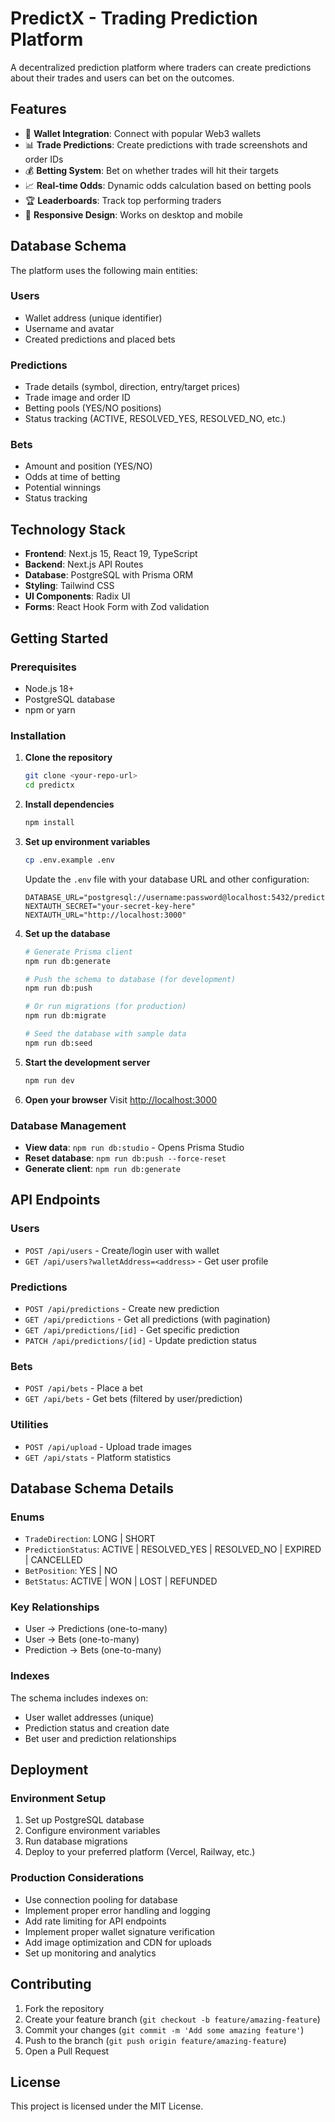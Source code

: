# PredictX - Trading Prediction Platform

A decentralized prediction platform where traders can create predictions about their trades and users can bet on the outcomes.

## Features

- 🔗 **Wallet Integration**: Connect with popular Web3 wallets
- 📊 **Trade Predictions**: Create predictions with trade screenshots and order IDs
- 💰 **Betting System**: Bet on whether trades will hit their targets
- 📈 **Real-time Odds**: Dynamic odds calculation based on betting pools
- 🏆 **Leaderboards**: Track top performing traders
- 📱 **Responsive Design**: Works on desktop and mobile

## Database Schema

The platform uses the following main entities:

### Users

- Wallet address (unique identifier)
- Username and avatar
- Created predictions and placed bets

### Predictions

- Trade details (symbol, direction, entry/target prices)
- Trade image and order ID
- Betting pools (YES/NO positions)
- Status tracking (ACTIVE, RESOLVED_YES, RESOLVED_NO, etc.)

### Bets

- Amount and position (YES/NO)
- Odds at time of betting
- Potential winnings
- Status tracking

## Technology Stack

- **Frontend**: Next.js 15, React 19, TypeScript
- **Backend**: Next.js API Routes
- **Database**: PostgreSQL with Prisma ORM
- **Styling**: Tailwind CSS
- **UI Components**: Radix UI
- **Forms**: React Hook Form with Zod validation

## Getting Started

### Prerequisites

- Node.js 18+
- PostgreSQL database
- npm or yarn

### Installation

1. **Clone the repository**

   ```bash
   git clone <your-repo-url>
   cd predictx
   ```

2. **Install dependencies**

   ```bash
   npm install
   ```

3. **Set up environment variables**

   ```bash
   cp .env.example .env
   ```

   Update the `.env` file with your database URL and other configuration:

   ```env
   DATABASE_URL="postgresql://username:password@localhost:5432/predictx"
   NEXTAUTH_SECRET="your-secret-key-here"
   NEXTAUTH_URL="http://localhost:3000"
   ```

4. **Set up the database**

   ```bash
   # Generate Prisma client
   npm run db:generate

   # Push the schema to database (for development)
   npm run db:push

   # Or run migrations (for production)
   npm run db:migrate

   # Seed the database with sample data
   npm run db:seed
   ```

5. **Start the development server**

   ```bash
   npm run dev
   ```

6. **Open your browser**
   Visit [http://localhost:3000](http://localhost:3000)

### Database Management

- **View data**: `npm run db:studio` - Opens Prisma Studio
- **Reset database**: `npm run db:push --force-reset`
- **Generate client**: `npm run db:generate`

## API Endpoints

### Users

- `POST /api/users` - Create/login user with wallet
- `GET /api/users?walletAddress=<address>` - Get user profile

### Predictions

- `POST /api/predictions` - Create new prediction
- `GET /api/predictions` - Get all predictions (with pagination)
- `GET /api/predictions/[id]` - Get specific prediction
- `PATCH /api/predictions/[id]` - Update prediction status

### Bets

- `POST /api/bets` - Place a bet
- `GET /api/bets` - Get bets (filtered by user/prediction)

### Utilities

- `POST /api/upload` - Upload trade images
- `GET /api/stats` - Platform statistics

## Database Schema Details

### Enums

- `TradeDirection`: LONG | SHORT
- `PredictionStatus`: ACTIVE | RESOLVED_YES | RESOLVED_NO | EXPIRED | CANCELLED
- `BetPosition`: YES | NO
- `BetStatus`: ACTIVE | WON | LOST | REFUNDED

### Key Relationships

- User → Predictions (one-to-many)
- User → Bets (one-to-many)
- Prediction → Bets (one-to-many)

### Indexes

The schema includes indexes on:

- User wallet addresses (unique)
- Prediction status and creation date
- Bet user and prediction relationships

## Deployment

### Environment Setup

1. Set up PostgreSQL database
2. Configure environment variables
3. Run database migrations
4. Deploy to your preferred platform (Vercel, Railway, etc.)

### Production Considerations

- Use connection pooling for database
- Implement proper error handling and logging
- Add rate limiting for API endpoints
- Implement proper wallet signature verification
- Add image optimization and CDN for uploads
- Set up monitoring and analytics

## Contributing

1. Fork the repository
2. Create your feature branch (`git checkout -b feature/amazing-feature`)
3. Commit your changes (`git commit -m 'Add some amazing feature'`)
4. Push to the branch (`git push origin feature/amazing-feature`)
5. Open a Pull Request

## License

This project is licensed under the MIT License.
